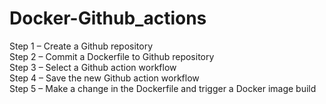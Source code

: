 # Docker-Github_actions


Step 1 – Create a Github repository<br>
Step 2 – Commit a Dockerfile to Github repository<br>
Step 3 – Select a Github action workflow<br>
Step 4 – Save the new Github action workflow<br>
Step 5 – Make a change in the Dockerfile and trigger a Docker image build<br>

